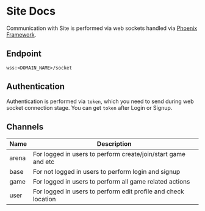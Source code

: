 # Site Docs

Communication with Site is performed via web sockets handled via [Phoenix Framework](https://hexdocs.pm/phoenix/channels.html#content).

## Endpoint

`wss:<DOMAIN_NAME>/socket`

## Authentication

Authentication is performed via `token`, which you need to send during web socket connection stage.
You can get `token` after Login or Signup.

## Channels

| Name | Description |
|------|-------------|
| arena | For logged in users to perform create/join/start game and etc |
| base | For not logged in users to perform login and signup |
| game | For logged in users to perform all game related actions |
| user | For logged in users to perform edit profile and check location |

